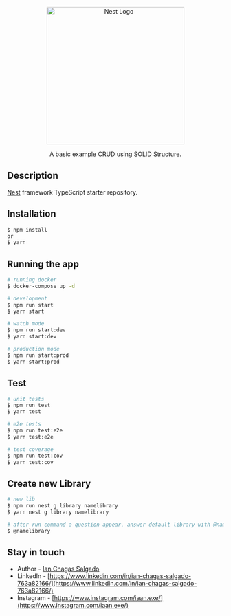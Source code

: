 <p align="center">
  <a href="http://nestjs.com/" target="blank"><img src="https://nestjs.com/img/logo_text.svg" width="320" alt="Nest Logo" /></a>
</p>

  <p align="center">A basic example CRUD using SOLID Structure.
    <p align="center">

## Description

[Nest](https://github.com/nestjs/nest) framework TypeScript starter repository.

## Installation

```bash
$ npm install
or
$ yarn
```

## Running the app
      
```bash
# running docker
$ docker-compose up -d
```

```bash
# development
$ npm run start
$ yarn start

# watch mode
$ npm run start:dev
$ yarn start:dev

# production mode
$ npm run start:prod
$ yarn start:prod
```

## Test

```bash
# unit tests
$ npm run test
$ yarn test

# e2e tests
$ npm run test:e2e
$ yarn test:e2e

# test coverage
$ npm run test:cov
$ yarn test:cov
```

## Create new Library

```bash
# new lib
$ npm run nest g library namelibrary
$ yarn nest g library namelibrary

# after run command a question appear, answer default library with @namelibrary
$ @namelibrary
```

## Stay in touch

- Author - [Ian Chagas Salgado](https://github.com/ianchagas)
- LinkedIn - [https://www.linkedin.com/in/ian-chagas-salgado-763a82166/](https://www.linkedin.com/in/ian-chagas-salgado-763a82166/)
- Instagram - [https://www.instagram.com/iaan.exe/](https://www.instagram.com/iaan.exe/)
